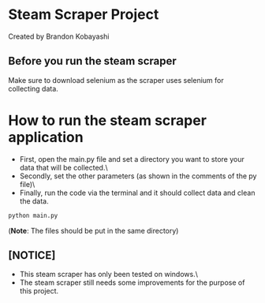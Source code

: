 # Steam Scraper Project
Created by Brandon Kobayashi

## Before you run the steam scraper
Make sure to download selenium as the scraper uses selenium for collecting data.

# How to run the steam scraper application
- First, open the main.py file and set a directory you want to store your data that will be collected.\
- Secondly, set the other parameters (as shown in the comments of the py file)\
- Finally, run the code via the terminal and it should collect data and clean the data.

```sh
python main.py
```

(**Note**: The files should be put in the same directory)

## [NOTICE]
- This steam scraper has only been tested on windows.\
- The steam scraper still needs some improvements for the purpose of this project.

